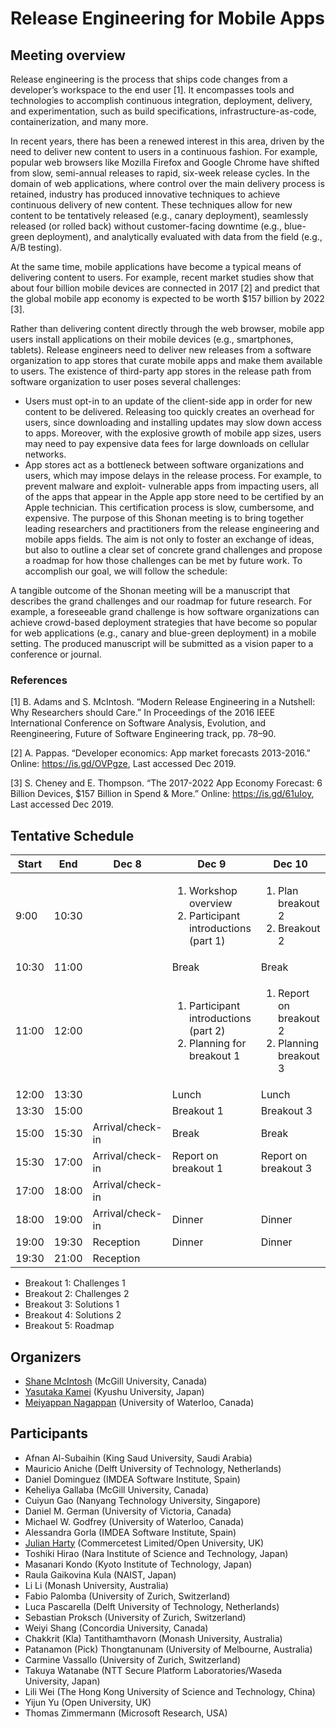 # Release Engineering for Mobile Apps
## Meeting overview 
Release engineering is the process that ships code changes from a developer’s workspace to the end user [1]. It encompasses tools and technologies to accomplish continuous integration, deployment, delivery, and experimentation, such as build specifications, infrastructure-as-code, containerization, and many more.

In recent years, there has been a renewed interest in this area, driven by the need to deliver new content to users in a continuous fashion. For example, popular web browsers like Mozilla Firefox and Google Chrome have shifted from slow, semi-annual releases to rapid, six-week release cycles. In the domain of web applications, where control over the main delivery process is retained, industry has produced innovative techniques to achieve continuous delivery of new content. These techniques allow for new content to be tentatively released (e.g., canary deployment), seamlessly released (or rolled back) without customer-facing downtime (e.g., blue- green deployment), and analytically evaluated with data from the field (e.g., A/B testing).

At the same time, mobile applications have become a typical means of delivering content to users. For example, recent market studies show that about four billion mobile devices are connected in 2017 [2] and predict that the global mobile app economy is expected to be worth $157 billion by 2022 [3].

Rather than delivering content directly through the web browser, mobile app users install applications on their mobile devices (e.g., smartphones, tablets). Release engineers need to deliver new releases from a software organization to app stores that curate mobile apps and make them available to users. The existence of third-party app stores in the release path from software organization to user poses several challenges:

- Users must opt-in to an update of the client-side app in order for new content to be delivered. Releasing too quickly creates an overhead for users, since downloading and installing updates may slow down access to apps. Moreover, with the explosive growth of mobile app sizes, users may need to pay expensive data fees for large downloads on cellular networks.
- App stores act as a bottleneck between software organizations and users, which may impose delays in the release process. For example, to prevent malware and exploit- vulnerable apps from impacting users, all of the apps that appear in the Apple app store need to be certified by an Apple technician. This certification process is slow, cumbersome, and expensive.
The purpose of this Shonan meeting is to bring together leading researchers and practitioners from the release engineering and mobile apps fields. The aim is not only to foster an exchange of ideas, but also to outline a clear set of concrete grand challenges and propose a roadmap for how those challenges can be met by future work. To accomplish our goal, we will follow the schedule:

A tangible outcome of the Shonan meeting will be a manuscript that describes the grand challenges and our roadmap for future research. For example, a foreseeable grand challenge is how software organizations can achieve crowd-based deployment strategies that have become so popular for web applications (e.g., canary and blue-green deployment) in a mobile setting. The produced manuscript will be submitted as a vision paper to a conference or journal.

### References
[1] B. Adams and S. McIntosh. “Modern Release Engineering in a Nutshell: Why Researchers should Care.” In Proceedings of the 2016 IEEE International Conference on Software Analysis, Evolution, and Reengineering, Future of Software Engineering track, pp. 78–90.

[2] A. Pappas. “Developer economics: App market forecasts 2013-2016.” Online:  https://is.gd/OVPgze, Last accessed Dec 2019.

[3] S. Cheney and E. Thompson. “The 2017-2022 App Economy Forecast: 6 Billion Devices, $157 Billion in Spend & More.” Online: https://is.gd/61uIoy, Last accessed Dec 2019.

## Tentative Schedule

| Start | End   | Dec 8  | Dec 9  | Dec 10 | Dec 11 | Dec 12 |
| ----- | ----- | ------ | ------ | ------ | ------ | ------ |
| 9:00  | 10:30 | | <ol><li>Workshop overview</li><li>Participant introductions (part 1)</li></ol> | <ol><li>Plan breakout 2</li><li>Breakout 2</li></ol> | <ol><li>Plan breakout 4</li><li>Breakout 4</li></ol> | <ol><li>Plan breakout 5</li><li>Breakout 5</li></ul> |
| 10:30 | 11:00 | |  Break |  Break | Break | Break |
| 11:00 | 12:00 | | <ol><li>Participant introductions (part 2)</li><li>Planning for breakout 1</li></ol> | <ol><li>Report on breakout 2</li><li>Planning breakout 3</li></ol> | <ol><li>Report on breakout 4</li><li>Excursion details</li></ol> | <ol><li>Finalize roadmap</li><li>Firm up future plans</li><li>Meeting closing</li></ol> |
| 12:00 | 13:30 | | Lunch | Lunch | Lunch | Lunch |
| 13:30 | 15:00 | | Breakout 1 | Breakout 3 | Excursion | Departure |
| 15:00 | 15:30 | Arrival/check-in | Break | Break | Excursion | |
| 15:30 | 17:00 | Arrival/check-in | Report on breakout 1 | Report on breakout 3 | Excursion | |
| 17:00 | 18:00 | Arrival/check-in | | | Excursion | |
| 18:00 | 19:00 | Arrival/check-in | Dinner | Dinner | Dinner | |
| 19:00 | 19:30 | Reception | Dinner | Dinner | Dinner | |
| 19:30 | 21:00 | Reception | | | | |

* Breakout 1: Challenges 1
* Breakout 2: Challenges 2
* Breakout 3: Solutions 1
* Breakout 4: Solutions 2
* Breakout 5: Roadmap

## Organizers
- [Shane McIntosh](http://rebels.ece.mcgill.ca/) (McGill University, Canada)
- [Yasutaka Kamei](https://posl.ait.kyushu-u.ac.jp/~kamei/) (Kyushu University, Japan)
- [Meiyappan Nagappan](https://cs.uwaterloo.ca/~m2nagapp/) (University of Waterloo, Canada)

## Participants
- Afnan Al-Subaihin (King Saud University, Saudi Arabia)
- Mauricio Aniche (Delft University of Technology, Netherlands)
- Daniel Dominguez (IMDEA Software Institute, Spain)
- Keheliya Gallaba (McGill University, Canada)
- Cuiyun Gao (Nanyang Technology University, Singapore)
- Daniel M. German (University of Victoria, Canada)
- Michael W. Godfrey (University of Waterloo, Canada)
- Alessandra Gorla (IMDEA Software Institute, Spain)
- [Julian Harty](https://github.com/julianharty) (Commercetest Limited/Open University, UK)
- Toshiki Hirao (Nara Institute of Science and Technology, Japan)
- Masanari Kondo (Kyoto Institute of Technology, Japan)
- Raula Gaikovina Kula (NAIST, Japan)
- Li Li (Monash University, Australia)
- Fabio Palomba (University of Zurich, Switzerland)
- Luca Pascarella (Delft University of Technology, Netherlands)
- Sebastian Proksch (University of Zurich, Switzerland)
- Weiyi Shang (Concordia University, Canada)
- Chakkrit (Kla) Tantithamthavorn (Monash University, Australia)
- Patanamon (Pick) Thongtanunam (University of Melbourne, Australia)
- Carmine Vassallo (University of Zurich, Switzerland)
- Takuya Watanabe (NTT Secure Platform Laboratories/Waseda University, Japan)
- Lili Wei (The Hong Kong University of Science and Technology, China)
- Yijun Yu (Open University, UK)
- Thomas Zimmermann (Microsoft Research, USA)
